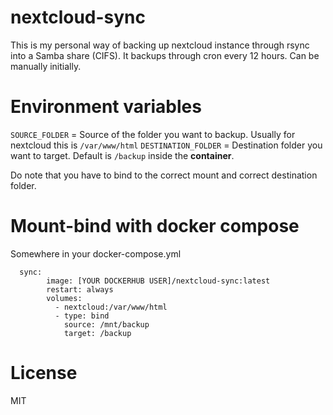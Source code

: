 # nextcloud-sync

This is my personal way of backing up nextcloud instance through rsync into a Samba share (CIFS). It backups through cron every 12 hours. Can be manually initially.

# Environment variables

`SOURCE_FOLDER` = Source of the folder you want to backup. Usually for nextcloud this is `/var/www/html`
`DESTINATION_FOLDER` = Destination folder you want to target. Default is `/backup` inside the **container**.

Do note that you have to bind to the correct mount and correct destination folder.

# Mount-bind with docker compose

Somewhere in your docker-compose.yml

```
  sync:
        image: [YOUR DOCKERHUB USER]/nextcloud-sync:latest
        restart: always
        volumes:
          - nextcloud:/var/www/html
          - type: bind
            source: /mnt/backup
            target: /backup
```

# License

MIT
